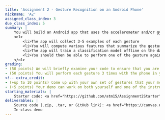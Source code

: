 ```yaml
---
title: 'Assignment 2 - Gesture Recognition on an Android Phone'
nickname: 'A2'
assigned_class_index: 3
due_class_index: 5
summary: |
    You will build an Android app that uses the accelerometer and/or gyroscope to disgtinguish between 3 different hand gestures when the phone is held facing up in your hand. You get to define the gesture set; examples of possible gestures include flicking the phone, rotating the phone, or drawing letters in the air. Your three gestures cannot be the same type of gesture going in a different direction. You could probably distinguish between these gestures using signal processing and heuristics like in Assignment 1; however, we want you to use machine learning this time around. Here is the step-by-step of how the app will work:
    <ol>
    	<li>The app will collect 3-5 examples of each gesture
    	<li>You will compute various features that summarize the gestures in a manner that makes them easy to distinguish (hint: the first two gestures involve rotating the phone while the third gesture does not, so you will want at least one feature that captures the notion of rotation)
    	<li>The app will train a classification model offline on the data you collected
    	<li>You should then be able to perform one of the gesture again and have the app correctly identify which one you performed. If your app is not predicting correctly, you may need to consider new features, more training examples, or a different model.
    </ol>
grading:
- (50 points) We will briefly examine your code to ensure that you are using some form of machine learning to identify which gesture is being performed.
- (50 points) You will perform each gesture 3 times with the phone in your hand. -5 points for each mistake.
<!-- extra_credit:
- (+up to 10 points) Come up with your own set of gestures that your model can distinguish. The more complicated the gestures are, the more points you can earn. You can extend the duration of the gesture recording for different gestures.
- (+5 points) Your demo can work on both yourself and one of the instructors. -->
starting_materials: |
    Starter code: <a href="https://github.com/atm15/Assignment2Starter" target="_blank">link</a><br/>
deliverables: |
    Source code (.zip, .tar, or GitHub link): <a href="https://canvas.uw.edu/courses/1131076/assignments/4143517" target="_blank">link</a><br/>
    In-class demo
---
```

